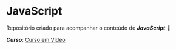 # JavaScript
Repositório criado para acompanhar o conteúdo de **_JavaScript_** :monocle_face:

**_Curso_**: [Curso em Vídeo](https://www.youtube.com/watch?v=BXqUH86F-kA&list=PLntvgXM11X6pi7mW0O4ZmfUI1xDSIbmTm&ab_channel=CursoemV%C3%ADdeo)
